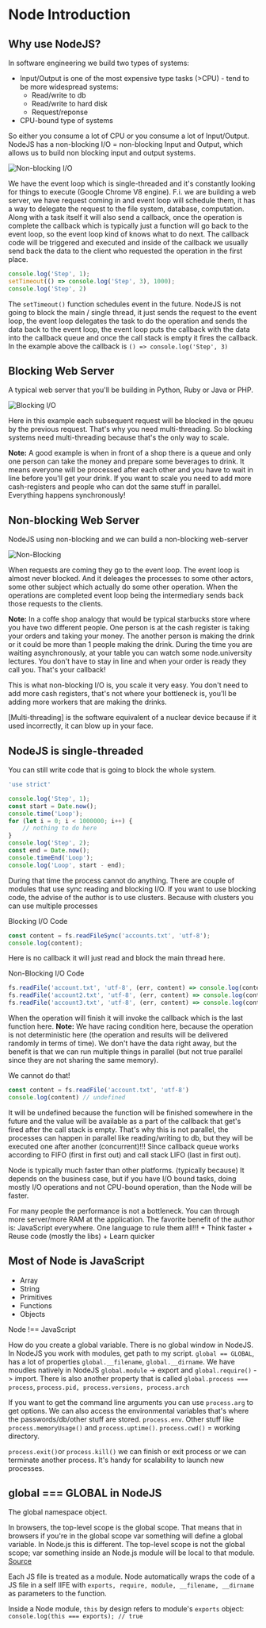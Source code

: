 # Node Introduction

## Why use NodeJS?

In software engineering we build two types of systems:

* Input/Output is one of the most expensive type tasks (>CPU) - tend to be more widespread systems:
    + Read/write to db
    + Read/write to hard disk
    + Request/reponse 
* CPU-bound type of systems

So either you consume a lot of CPU or you consume a lot of Input/Output. NodeJS has a non-blocking I/O = non-blocking Input and Output, which allows us to build non blocking input and output systems. 

![Non-blocking I/O](https://think360studio.com/12-benefits-of-using-node-js-for-web-application/)

We have the event loop which is single-threaded and it's constantly looking for things to execute (Google Chrome V8 engine). F.i. we are building a web server, we have request coming in and event loop will schedule them, it has a way to delegate the request to the file system, database, computation. Along with a task itself it will also send a callback, once the operation is complete the callback which is typically just a function will go back to the event loop, so the event loop kind of knows what to do next. The callback code will be triggered and executed and inside of the callback we usually send back the data to the client who requested the operation in the first place. 

```js
console.log('Step', 1);
setTimeout(() => console.log('Step', 3), 1000);
console.log('Step', 2)
``` 
The `setTimeout()` function schedules event in the future. NodeJS is not going to block the main / single thread, it just sends the request to the event loop, the event loop delegates the task to do the operation and sends the data back to the event loop, the event loop puts the callback with the data into the callback queue and once the call stack is empty it fires the callback. In the example above the callback is `() => console.log('Step', 3)`

## Blocking Web Server

A typical web server that you'll be building in Python, Ruby or Java or PHP. 

![Blocking I/O](https://webapplog.com/you-dont-know-node/threading_node/)

Here in this example each subsequent request will be blocked in the qeueu by the previous request. That's why you need multi-threading. So blocking systems need multi-threading because that's the only way to scale. 

**Note:** A good example is when in front of a shop there is a queue and only one person can take the money and prepare some beverages to drink. It means everyone will be processed after each other and you have to wait in line before you'll get your drink. If you want to scale you need to add more cash-registers and people who can dot the same stuff in parallel. Everything happens synchronously!

## Non-blocking Web Server

NodeJS using non-blocking and we can build a non-blocking web-server

![Non-Blocking](http://m03s6dh33i0jtc3uzfml36au-wpengine.netdna-ssl.com/wp-content/uploads/threading_node.png)

When requests are coming they go to the event loop. The event loop is almost never blocked. And it deleages the processes to some other actors, some other subject which actually do some other operation. When the operations are completed event loop being the intermediary sends back those requests to the clients.

**Note:** In a coffe shop analogy that would be typical starbucks store where you have two different people. One person is at the cash register is taking your orders and taking your money. The another person is making the drink or it could be more than 1 people making the drink. During the time you are waiting asynchronously, at your table you can watch some node.university lectures. You don't have to stay in line and when your order is ready they call you. That's your callback! 

This is what non-blocking I/O is, you scale it very easy. You don't need to add more cash registers, that's not where your bottleneck is, you'll be adding more workers that are making the drinks.

[Multi-threading] is the software equivalent of a nuclear device because if it used incorrectly, it can blow up in your face.

## NodeJS is single-threaded

You can still write code that is going to block the whole system.

```js
'use strict'

console.log('Step', 1);
const start = Date.now();
console.time('Loop');
for (let i = 0; i < 1000000; i++) { 
    // nothing to do here
}
console.log('Step', 2);
const end = Date.now();
console.timeEnd('Loop');
console.log('Loop', start - end);

``` 
During that time the process cannot do anything. There are couple of modules that use sync reading and blocking I/O. If you want to use blocking code, the advise of the author is to use clusters. Because with clusters you can use multiple processes

Blocking I/O Code
```js
const content = fs.readFileSync('accounts.txt', 'utf-8');
console.log(content);
``` 
Here is no callback it will just read and block the main thread here.


Non-Blocking I/O Code
```js
fs.readFile('account.txt', 'utf-8', (err, content) => console.log(content));
fs.readFile('account2.txt', 'utf-8', (err, content) => console.log(content));
fs.readFile('account3.txt', 'utf-8', (err, content) => console.log(content));
``` 
When the operation will finish it will invoke the callback which is the last function here.
**Note:** We have racing condition here, because the operation is not deterministic here (the operation and results will be delivered randomly in terms of time). We don't have the data right away, but the benefit is that we can run multiple things in parallel (but not true parallel since they are not sharing the same memory). 

We cannot do that!

```js
const content = fs.readFile('account.txt', 'utf-8')
console.log(content) // undefined
```
It will be undefined because the function will be finished somewhere in the future and the value will be available as a part of the callback that get's fired after the call stack is empty. That's why this is not parallel, the processes can happen in parallel like reading/writing to db, but they will be executed one after another (concurrent)!!! Since callback queue works according to FIFO (first in first out) and call stack LIFO (last in first out).


Node is typically much faster than other platforms. (typically because) It depends on the business case, but if you have I/O bound tasks, doing mostly I/O operations and not CPU-bound operation, than the Node will be faster. 

For many people the performance is not a bottleneck. You can through more server/more RAM at the application. The favorite benefit of the author is: JavaScript everywhere. One language to rule them all!!!
    + Think faster
    + Reuse code (mostly the libs)
    + Learn quicker

## Most of Node is JavaScript

* Array
* String
* Primitives
* Functions
* Objects

Node !== JavaScript

How do you create a global variable. There is no global window in NodeJS. In NodeJS you work with modules, get path to my script. `global == GLOBAL`, has a lot of properties `global.__filename`, `global.__dirname`. We have moudles natively in NodeJS `global.module` -> export and `global.require()` -> import. There is also another property that is called `global.process === process`, `process.pid, process.versions, process.arch`

If you want to get the command line arguments you can use `process.arg` to get options. We can also access the environmental variables that's where the passwords/db/other stuff are stored. `process.env`. Other stuff like `process.memoryUsage()` and `process.uptime()`. `process.cwd()` = working directory.

`process.exit()`or `process.kill()` we can finish or exit process or we can terminate another process. It's handy for scalability to launch new processes.

## global === GLOBAL in NodeJS

<Object> The global namespace object.

In browsers, the top-level scope is the global scope. That means that in browsers if you're in the global scope var something will define a global variable. In Node.js this is different. The top-level scope is not the global scope; var something inside an Node.js module will be local to that module. [Source](https://stackoverflow.com/questions/43627622/what-is-the-global-object-in-nodejs)

Each JS file is treated as a module. Node automatically wraps the code of a JS file in a self IIFE with  `exports, require, module, __filename, __dirname` as parameters to the function.

Inside a Node module, `this` by design refers to module's `exports` object: 
`console.log(this === exports); // true`





